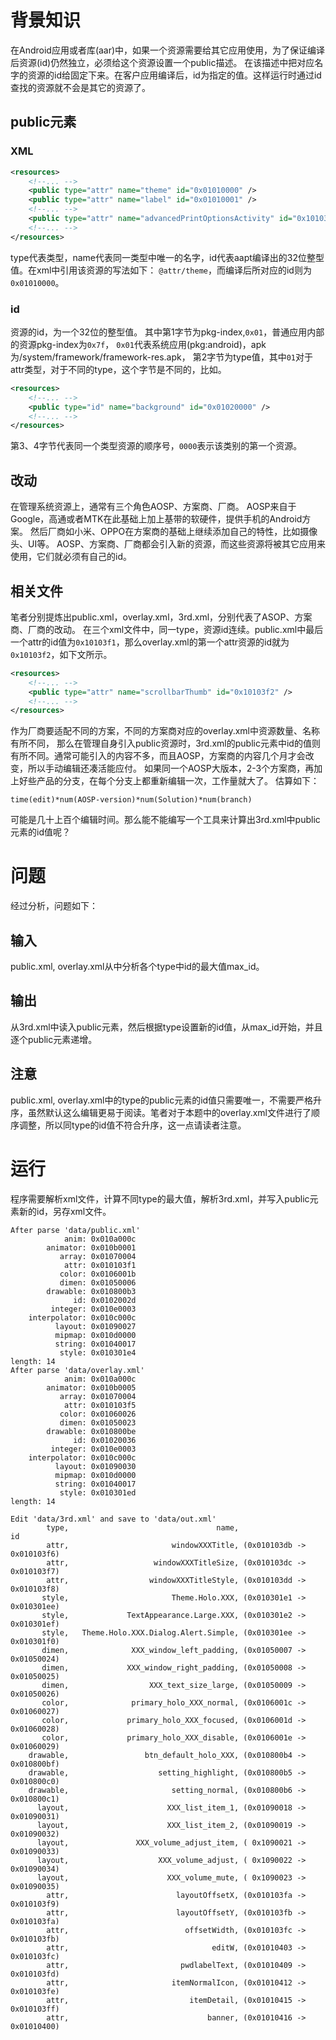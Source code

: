 # 背景知识
在Android应用或者库(aar)中，如果一个资源需要给其它应用使用，为了保证编译后资源(id)仍然独立，必须给这个资源设置一个public描述。
在该描述中把对应名字的资源的id给固定下来。在客户应用编译后，id为指定的值。这样运行时通过id查找的资源就不会是其它的资源了。

## public元素
### XML
```XML
<resources>
    <!--... -->
    <public type="attr" name="theme" id="0x01010000" />
    <public type="attr" name="label" id="0x01010001" />
    <!--... -->
    <public type="attr" name="advancedPrintOptionsActivity" id="0x10103f1"/>
    <!--... -->
</resources>
```
type代表类型，name代表同一类型中唯一的名字，id代表aapt编译出的32位整型值。在xml中引用该资源的写法如下：
`@attr/theme`，而编译后所对应的id则为`0x01010000`。

### id
资源的id，为一个32位的整型值。
其中第1字节为pkg-index,`0x01`，普通应用内部的资源pkg-index为`0x7f`，
`0x01`代表系统应用(pkg:android)，apk为/system/framework/framework-res.apk，
第2字节为type值，其中`01`对于attr类型，对于不同的type，这个字节是不同的，比如。
```XML
<resources>
    <!--... -->
    <public type="id" name="background" id="0x01020000" />
    <!--... -->
</resources>
```
第3、4字节代表同一个类型资源的顺序号，`0000`表示该类别的第一个资源。

## 改动
在管理系统资源上，通常有三个角色AOSP、方案商、厂商。
AOSP来自于Google，高通或者MTK在此基础上加上基带的软硬件，提供手机的Android方案。
然后厂商如小米、OPPO在方案商的基础上继续添加自己的特性，比如摄像头、UI等。
AOSP、方案商、厂商都会引入新的资源，而这些资源将被其它应用来使用，它们就必须有自己的id。

## 相关文件
笔者分别提炼出public.xml，overlay.xml，3rd.xml，分别代表了ASOP、方案商、厂商的改动。
在三个xml文件中，同一type，资源id连续。public.xml中最后一个attr的id值为`0x10103f1`，那么overlay.xml的第一个attr资源的id就为
`0x10103f2`，如下文所示。
```XML
<resources>
    <!--... -->
    <public type="attr" name="scrollbarThumb" id="0x10103f2" />
    <!--... -->
</resources>
```
作为厂商要适配不同的方案，不同的方案商对应的overlay.xml中资源数量、名称有所不同，
那么在管理自身引入public资源时，3rd.xml的public元素中id的值则有所不同。通常可能引入的内容不多，而且AOSP，方案商的内容几个月才会改变，所以手动编辑还凑活能应付。
如果同一个AOSP大版本，2-3个方案商，再加上好些产品的分支，在每个分支上都重新编辑一次，工作量就大了。
估算如下：
```
time(edit)*num(AOSP-version)*num(Solution)*num(branch)
```
可能是几十上百个编辑时间。那么能不能编写一个工具来计算出3rd.xml中public元素的id值呢？

# 问题
经过分析，问题如下：
## 输入
public.xml, overlay.xml从中分析各个type中id的最大值max_id。
## 输出
从3rd.xml中读入public元素，然后根据type设置新的id值，从max_id开始，并且逐个public元素递增。
## 注意
public.xml, overlay.xml中的type的public元素的id值只需要唯一，不需要严格升序，虽然默认这么编辑更易于阅读。笔者对于本题中的overlay.xml文件进行了顺序调整，所以同type的id值不符合升序，这一点请读者注意。

# 运行
程序需要解析xml文件，计算不同type的最大值，解析3rd.xml，并写入public元素新的id，另存xml文件。
```
After parse 'data/public.xml'
            anim: 0x010a000c
        animator: 0x010b0001
           array: 0x01070004
            attr: 0x010103f1
           color: 0x0106001b
           dimen: 0x01050006
        drawable: 0x010800b3
              id: 0x0102002d
         integer: 0x010e0003
    interpolator: 0x010c000c
          layout: 0x01090027
          mipmap: 0x010d0000
          string: 0x01040017
           style: 0x010301e4
length: 14
After parse 'data/overlay.xml'
            anim: 0x010a000c
        animator: 0x010b0005
           array: 0x01070004
            attr: 0x010103f5
           color: 0x01060026
           dimen: 0x01050023
        drawable: 0x010800be
              id: 0x01020036
         integer: 0x010e0003
    interpolator: 0x010c000c
          layout: 0x01090030
          mipmap: 0x010d0000
          string: 0x01040017
           style: 0x010301ed
length: 14

Edit 'data/3rd.xml' and save to 'data/out.xml'
        type,                                 name,                         id
        attr,                       windowXXXTitle, (0x010103db -> 0x010103f6)
        attr,                   windowXXXTitleSize, (0x010103dc -> 0x010103f7)
        attr,                  windowXXXTitleStyle, (0x010103dd -> 0x010103f8)
       style,                       Theme.Holo.XXX, (0x010301e1 -> 0x010301ee)
       style,             TextAppearance.Large.XXX, (0x010301e2 -> 0x010301ef)
       style,   Theme.Holo.XXX.Dialog.Alert.Simple, (0x010301ee -> 0x010301f0)
       dimen,              XXX_window_left_padding, (0x01050007 -> 0x01050024)
       dimen,             XXX_window_right_padding, (0x01050008 -> 0x01050025)
       dimen,                  XXX_text_size_large, (0x01050009 -> 0x01050026)
       color,              primary_holo_XXX_normal, (0x0106001c -> 0x01060027)
       color,             primary_holo_XXX_focused, (0x0106001d -> 0x01060028)
       color,             primary_holo_XXX_disable, (0x0106001e -> 0x01060029)
    drawable,                 btn_default_holo_XXX, (0x010800b4 -> 0x010800bf)
    drawable,                    setting_highlight, (0x010800b5 -> 0x010800c0)
    drawable,                       setting_normal, (0x010800b6 -> 0x010800c1)
      layout,                      XXX_list_item_1, (0x01090018 -> 0x01090031)
      layout,                      XXX_list_item_2, (0x01090019 -> 0x01090032)
      layout,               XXX_volume_adjust_item, ( 0x1090021 -> 0x01090033)
      layout,                    XXX_volume_adjust, ( 0x1090022 -> 0x01090034)
      layout,                      XXX_volume_mute, ( 0x1090023 -> 0x01090035)
        attr,                        layoutOffsetX, (0x010103fa -> 0x010103f9)
        attr,                        layoutOffsetY, (0x010103fb -> 0x010103fa)
        attr,                          offsetWidth, (0x010103fc -> 0x010103fb)
        attr,                                editW, (0x01010403 -> 0x010103fc)
        attr,                         pwdlabelText, (0x01010409 -> 0x010103fd)
        attr,                       itemNormalIcon, (0x01010412 -> 0x010103fe)
        attr,                           itemDetail, (0x01010415 -> 0x010103ff)
        attr,                               banner, (0x01010416 -> 0x01010400)
```